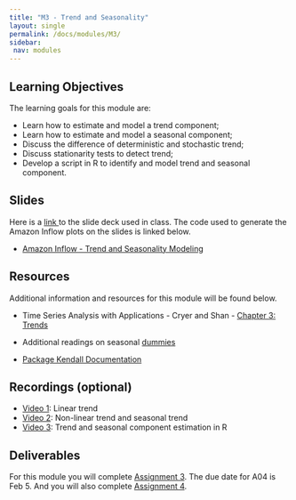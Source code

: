 ```yaml
---
title: "M3 - Trend and Seasonality"
layout: single
permalink: /docs/modules/M3/
sidebar:
 nav: modules
---
```


## Learning Objectives

The learning goals for this module are:

* Learn how to estimate and model a trend component;
* Learn how to estimate and model a seasonal component;
* Discuss the difference of deterministic and stochastic trend;
* Discuss stationarity tests to detect trend;
* Develop a script in R to identify and model trend and seasonal component.

## Slides

Here is a <a href="/docs/modules/PPTS/TSA_S24_M3_TrendAndSeasonality.pdf" > link </a> to the slide deck used in class. The code used to generate the Amazon Inflow plots on the slides is linked below.

* <a href="/docs/modules/readings/M3_AmazonInflowExample.pdf" > Amazon Inflow - Trend and Seasonality Modeling </a>


## Resources

Additional information and resources for this module will be found below. <br>

*  Time Series Analysis with Applications - Cryer and Shan - <a href="/docs/modules/readings/M3_TSA-cryer-ch3.pdf" > Chapter 3: Trends </a> <br>

* Additional readings on seasonal [dummies](https://otexts.com/fpp2/useful-predictors.html)

* <a href="/docs/modules/readings/M3_RPack-trend.pdf" > Package Kendall Documentation </a>

## Recordings (optional)

*  [Video 1](https://youtu.be/d-b0akQon34?si=sQXlJ5RZICx4Drbm): Linear trend
*  [Video 2](https://youtu.be/CGUH8LWa8jo?si=HnqQo6WJjPvmnH4w): Non-linear trend and seasonal trend
*  [Video 3](https://youtu.be/KG665tt5CFY?si=LDm9lHw7Q4RecSYp): Trend and seasonal component estimation in R


## Deliverables

For this module you will complete [Assignment 3](https://github.com/ENV797/TSA_Sp24/blob/main/Assignments/TSA_A03_Sp24.Rmd). The due date for A04 is Feb 5. And you will also complete [Assignment 4](https://github.com/ENV797/TSA_Sp24/blob/main/Assignments/TSA_A04_Sp24.Rmd).